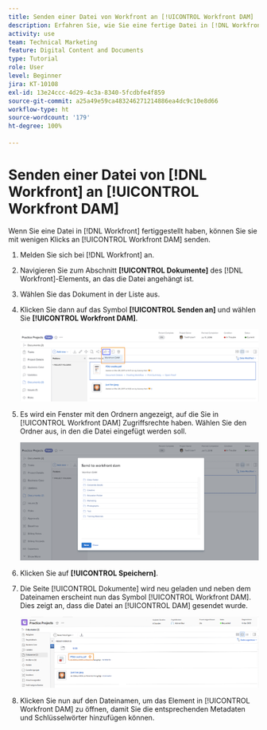 ```yaml
---
title: Senden einer Datei von Workfront an [!UICONTROL Workfront DAM]
description: Erfahren Sie, wie Sie eine fertige Datei in [!DNL Workfront] an [!UICONTROL Workfront DAM]senden können.
activity: use
team: Technical Marketing
feature: Digital Content and Documents
type: Tutorial
role: User
level: Beginner
jira: KT-10108
exl-id: 13e24ccc-4d29-4c3a-8340-5fcdbfe4f859
source-git-commit: a25a49e59ca483246271214886ea4dc9c10e8d66
workflow-type: ht
source-wordcount: '179'
ht-degree: 100%

---
```


# Senden einer Datei von [!DNL Workfront] an [!UICONTROL Workfront DAM]

Wenn Sie eine Datei in [!DNL Workfront] fertiggestellt haben, können Sie sie mit wenigen Klicks an [!UICONTROL Workfront DAM] senden.

1. Melden Sie sich bei [!DNL Workfront] an.
1. Navigieren Sie zum Abschnitt **[!UICONTROL Dokumente]** des [!DNL Workfront]-Elements, an das die Datei angehängt ist.
1. Wählen Sie das Dokument in der Liste aus.
1. Klicken Sie dann auf das Symbol **[!UICONTROL Senden an]** und wählen Sie **[!UICONTROL Workfront DAM]**.

   ![Ein Bild des Symbols [!UICONTROL Freigeben an] in [!DNL Workfront]](assets/04-send-to-wrkfront-dam.png)

1. Es wird ein Fenster mit den Ordnern angezeigt, auf die Sie in [!UICONTROL Workfront DAM] Zugriffsrechte haben. Wählen Sie den Ordner aus, in den die Datei eingefügt werden soll.

   ![Ein Bild des Fensters mit den Ordnern, auf die Sie in [!UICONTROL Workfront DAM Zugriffsrechte haben]](assets/05-workfront-dam-folders.png)

1. Klicken Sie auf **[!UICONTROL Speichern]**.
1. Die Seite [!UICONTROL Dokumente] wird neu geladen und neben dem Dateinamen erscheint nun das Symbol [!UICONTROL Workfront DAM]. Dies zeigt an, dass die Datei an [!UICONTROL DAM] gesendet wurde.

   ![Ein Bild des Symbols [!UICONTROL Workfront DAM] erscheint neben dem Dateinamen](assets/06-dam-logo.png)

1. Klicken Sie nun auf den Dateinamen, um das Element in [!UICONTROL Workfront DAM] zu öffnen, damit Sie die entsprechenden Metadaten und Schlüsselwörter hinzufügen können.
